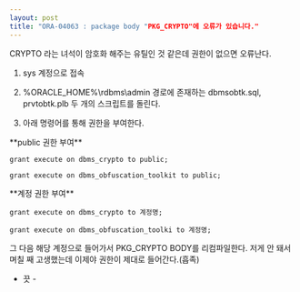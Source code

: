```yaml
---
layout: post
title: "ORA-04063 : package body "PKG_CRYPTO"에 오류가 있습니다."
---
```


CRYPTO 라는 녀석이 암호화 해주는 유틸인 것 같은데 권한이 없으면 오류난다.

1. sys 계정으로 접속

2. %ORACLE_HOME%\rdbms\admin 경로에 존재하는 dbmsobtk.sql, prvtobtk.plb 두 개의 스크립트를 돌린다.

3. 아래 명령어를 통해 권한을 부여한다.

\*\*public 권한 부여\*\*
```
grant execute on dbms_crypto to public;

grant execute on dbms_obfuscation_toolkit to public;
```

\*\*계정 권한 부여\*\*
```
grant execute on dbms_crypto to 계정명;

grant execute on dbms_obfuscation_toolki to 계정명;
```

그 다음 해당 계정으로 들어가서 PKG_CRYPTO BODY를 리컴파일한다. 
저게 안 돼서 며칠 째 고생했는데 이제야 권한이 제대로 들어간다.(흡족)

- 끗 -